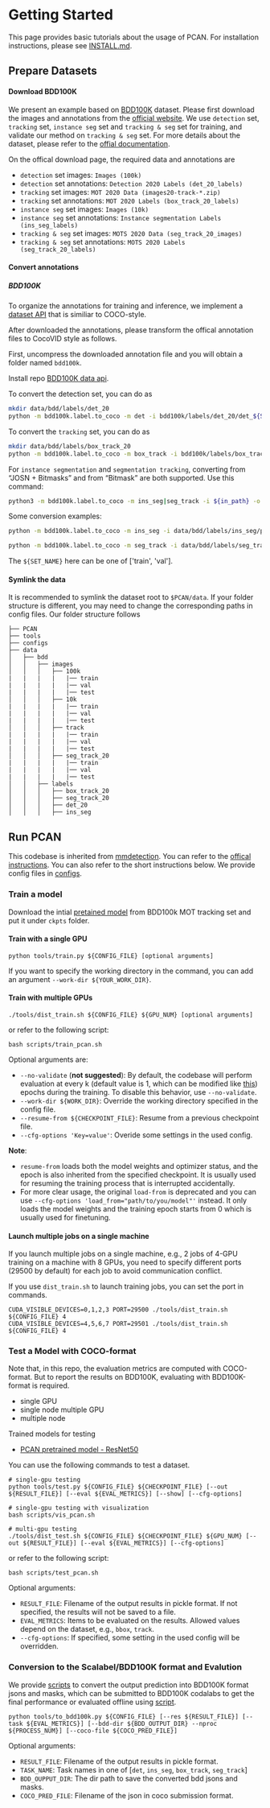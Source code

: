 # Getting Started
This page provides basic tutorials about the usage of PCAN. For installation instructions, please see [INSTALL.md](INSTALL.md).

## Prepare Datasets

#### Download BDD100K
We present an example based on [BDD100K](https://bdd100k.com/) dataset. Please first download the images and annotations from the [official website](https://bdd-data.berkeley.edu/). We use `detection` set, `tracking` set, `instance seg` set and `tracking & seg` set  for training, and validate our method on `tracking & seg` set.
For more details about the dataset, please refer to the [offial documentation](https://doc.bdd100k.com/download.html).

On the offical download page, the required data and annotations are

- `detection` set images: `Images (100k)`
- `detection` set annotations: `Detection 2020 Labels (det_20_labels)`
- `tracking` set images: `MOT 2020 Data (images20-track-*.zip)`
- `tracking` set annotations: `MOT 2020 Labels (box_track_20_labels)`
- `instance seg` set images: `Images (10k)`
- `instance seg` set annotations: `Instance segmentation Labels (ins_seg_labels)`
- `tracking & seg` set images: `MOTS 2020 Data (seg_track_20_images)` 
- `tracking & seg` set annotations: `MOTS 2020 Labels (seg_track_20_labels)` 


#### Convert annotations

##### BDD100K
To organize the annotations for training and inference, we implement a [dataset API](../pcan/datasets/parsers/coco_video_parser.py) that is similiar to COCO-style.

After downloaded the annotations, please transform the offical annotation files to CocoVID style as follows. 

First, uncompress the downloaded annotation file and you will obtain a folder named `bdd100k`.

Install repo [BDD100K data api](https://github.com/bdd100k/bdd100k).

To convert the detection set, you can do as
```bash
mkdir data/bdd/labels/det_20
python -m bdd100k.label.to_coco -m det -i bdd100k/labels/det_20/det_${SET_NAME}.json -o data/bdd/labels/det_20/det_${SET_NAME}_cocofmt.json
```

To convert the `tracking` set, you can do as
```bash
mkdir data/bdd/labels/box_track_20
python -m bdd100k.label.to_coco -m box_track -i bdd100k/labels/box_track_20/${SET_NAME} -o data/bdd/labels/box_track_20/box_track_${SET_NAME}_cocofmt.json
```

For `instance segmentation` and `segmentation tracking`, converting from “JOSN + Bitmasks” and from “Bitmask” are both supported. Use this command:
```bash
python3 -m bdd100k.label.to_coco -m ins_seg|seg_track -i ${in_path} -o ${out_path} -mb ${mask_base}
```

Some conversion examples:
```bash
python -m bdd100k.label.to_coco -m ins_seg -i data/bdd/labels/ins_seg/polygons/ins_seg_train.json -o data/bdd/labels/ins_seg/polygons/ins_seg_train_cocoformat.json -mb data/bdd/labels/ins_seg/bitmasks/train

python -m bdd100k.label.to_coco -m seg_track -i data/bdd/labels/seg_track_20/polygons/train -o data/bdd/labels/seg_track_20/seg_track_train_cocoformat.json -mb data/bdd/labels/seg_track_20/bitmasks/train
```

The `${SET_NAME}` here can be one of ['train', 'val'].

#### Symlink the data

It is recommended to symlink the dataset root to `$PCAN/data`.
If your folder structure is different, you may need to change the corresponding paths in config files.
Our folder structure follows

```
├── PCAN
├── tools
├── configs
├── data
│   ├── bdd
│   │   ├── images 
│   │   │   ├── 100k 
|   |   |   |   |── train
|   |   |   |   |── val
|   |   |   |   |── test
│   │   │   ├── 10k 
|   |   |   |   |── train
|   |   |   |   |── val
|   |   |   |   |── test
│   │   │   ├── track 
|   |   |   |   |── train
|   |   |   |   |── val
|   |   |   |   |── test
│   │   │   ├── seg_track_20 
|   |   |   |   |── train
|   |   |   |   |── val
|   |   |   |   |── test
│   │   ├── labels 
│   │   │   ├── box_track_20
│   │   │   ├── seg_track_20
│   │   │   ├── det_20
│   │   │   ├── ins_seg

```

## Run PCAN
This codebase is inherited from [mmdetection](https://github.com/open-mmlab/mmdetection).
You can refer to the [offical instructions](https://github.com/open-mmlab/mmdetection/blob/master/docs/getting_started.md).
You can also refer to the short instructions below.
We provide config files in [configs](../configs).

### Train a model

Download the intial [pretained model](https://hkustconnect-my.sharepoint.com/:u:/g/personal/lkeab_connect_ust_hk/EYaf3x8hV6BGiYH3RpNVhTAB1H_OefsfjkNendSEfU_zHg?e=EoaglR) from BDD100k MOT tracking set and put it under `ckpts` folder. 

#### Train with a single GPU

```shell
python tools/train.py ${CONFIG_FILE} [optional arguments]
```

If you want to specify the working directory in the command, you can add an argument `--work-dir ${YOUR_WORK_DIR}`.

#### Train with multiple GPUs

```shell
./tools/dist_train.sh ${CONFIG_FILE} ${GPU_NUM} [optional arguments]
```
or refer to the following script:
```shell
bash scripts/train_pcan.sh
```

Optional arguments are:

- `--no-validate` (**not suggested**): By default, the codebase will perform evaluation at every k (default value is 1, which can be modified like [this](https://github.com/open-mmlab/mmdetection/blob/master/configs/mask_rcnn/mask_rcnn_r50_fpn_1x_coco.py#L174)) epochs during the training. To disable this behavior, use `--no-validate`.
- `--work-dir ${WORK_DIR}`: Override the working directory specified in the config file.
- `--resume-from ${CHECKPOINT_FILE}`: Resume from a previous checkpoint file.
- `--cfg-options 'Key=value'`: Overide some settings in the used config.

**Note**:

- `resume-from` loads both the model weights and optimizer status, and the epoch is also inherited from the specified checkpoint. It is usually used for resuming the training process that is interrupted accidentally.
- For more clear usage, the original `load-from` is deprecated and you can use `--cfg-options 'load_from="path/to/you/model"'` instead. It only loads the model weights and the training epoch starts from 0 which is usually used for finetuning.


#### Launch multiple jobs on a single machine

If you launch multiple jobs on a single machine, e.g., 2 jobs of 4-GPU training on a machine with 8 GPUs,
you need to specify different ports (29500 by default) for each job to avoid communication conflict.

If you use `dist_train.sh` to launch training jobs, you can set the port in commands.

```shell
CUDA_VISIBLE_DEVICES=0,1,2,3 PORT=29500 ./tools/dist_train.sh ${CONFIG_FILE} 4
CUDA_VISIBLE_DEVICES=4,5,6,7 PORT=29501 ./tools/dist_train.sh ${CONFIG_FILE} 4
```

### Test a Model with COCO-format

Note that, in this repo, the evaluation metrics are computed with COCO-format.
But to report the results on BDD100K, evaluating with BDD100K-format is required.

- single GPU
- single node multiple GPU
- multiple node

Trained models for testing

- [PCAN pretrained model - ResNet50](https://hkustconnect-my.sharepoint.com/:u:/g/personal/lkeab_connect_ust_hk/EVdSxsVuKlFDg5I77VsFr4UB_KJQY4Dd_5ZUMJ6gG9A2Hw?e=IhqrfY)

You can use the following commands to test a dataset.

```shell
# single-gpu testing
python tools/test.py ${CONFIG_FILE} ${CHECKPOINT_FILE} [--out ${RESULT_FILE}] [--eval ${EVAL_METRICS}] [--show] [--cfg-options]
```

```shell
# single-gpu testing with visualization
bash scripts/vis_pcan.sh
```

```shell
# multi-gpu testing
./tools/dist_test.sh ${CONFIG_FILE} ${CHECKPOINT_FILE} ${GPU_NUM} [--out ${RESULT_FILE}] [--eval ${EVAL_METRICS}] [--cfg-options]
```

or refer to the following script:
```shell
bash scripts/test_pcan.sh
```

Optional arguments:
- `RESULT_FILE`: Filename of the output results in pickle format. If not specified, the results will not be saved to a file.
- `EVAL_METRICS`: Items to be evaluated on the results. Allowed values depend on the dataset, e.g., `bbox`, `track`.
- `--cfg-options`: If specified, some setting in the used config will be overridden.


### Conversion to the Scalabel/BDD100K format and Evalution

We provide [scripts](https://github.com/SysCV/pcan/blob/leike_dev/scripts/convert_to_bdd.sh) to convert the output prediction into BDD100K format jsons and masks,
which can be submitted to BDD100K codalabs to get the final performance or evaluated offline using [script](https://github.com/SysCV/pcan/blob/leike_dev/scripts/eval_bdd_submit.sh).


```shell
python tools/to_bdd100k.py ${CONFIG_FILE} [--res ${RESULT_FILE}] [--task ${EVAL_METRICS}] [--bdd-dir ${BDD_OUTPUT_DIR} --nproc ${PROCESS_NUM}] [--coco-file ${COCO_PRED_FILE}]
```

Optional arguments:
- `RESULT_FILE`: Filename of the output results in pickle format.
- `TASK_NAME`: Task names in one of [`det`, `ins_seg`, `box_track`, `seg_track`]
- `BDD_OUPPUT_DIR`: The dir path to save the converted bdd jsons and masks.
- `COCO_PRED_FILE`: Filename of the json in coco submission format.

